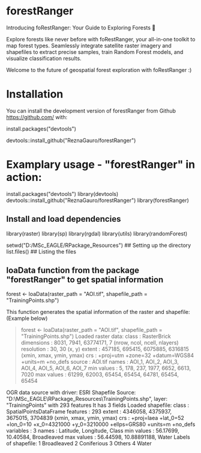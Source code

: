 # forestRanger

Introducing foRestRanger: Your Guide to Exploring Forests 🌲

Explore forests like never before with foRestRanger, your all-in-one toolkit to map forest types. Seamlessly integrate satellite raster imagery and shapefiles to extract precise samples, train Random Forest models, and visualize classification results.

Welcome to the future of geospatial forest exploration with foRestRanger :)

# Installation

You can install the development version of forestRanger from Github <https://github.com/> with:

install.packages("devtools")

devtools::install_github("ReznaGauro/forestRanger")

# Examplary usage - "forestRanger" in action:
install.packages("devtools")
library(devtools)
devtools::install_github("ReznaGauro/forestRanger")
library(forestRanger)

## Install and load dependencies
library(raster)
library(sp)
library(rgdal)
library(utils)
library(randomForest)

setwd("D:/MSc_EAGLE/RPackage_Resources") ## Setting up the directory
list.files() ## Listing the files

## loaData function from the package "forestRanger" to get spatial information
forest <- loaData(raster_path = "AOI.tif", shapefile_path = "TrainingPoints.shp")

This function generates the spatial information of the raster and shapefile:
(Example below)
> forest <- loaData(raster_path = "AOI.tif", shapefile_path = "TrainingPoints.shp")
Loaded raster data:
class      : RasterBrick 
dimensions : 8031, 7941, 63774171, 7  (nrow, ncol, ncell, nlayers)
resolution : 30, 30  (x, y)
extent     : 457185, 695415, 6075885, 6316815  (xmin, xmax, ymin, ymax)
crs        : +proj=utm +zone=32 +datum=WGS84 +units=m +no_defs 
source     : AOI.tif 
names      : AOI_1, AOI_2, AOI_3, AOI_4, AOI_5, AOI_6, AOI_7 
min values :     5,   178,   237,  1977,  6652,  6613,  7020 
max values : 61299, 62003, 65454, 65454, 64781, 65454, 65454 

OGR data source with driver: ESRI Shapefile 
Source: "D:\MSc_EAGLE\RPackage_Resources\TrainingPoints.shp", layer: "TrainingPoints"
with 293 features
It has 3 fields
Loaded shapefile:
class       : SpatialPointsDataFrame 
features    : 293 
extent      : 4346058, 4375937, 3675015, 3704839  (xmin, xmax, ymin, ymax)
crs         : +proj=laea +lat_0=52 +lon_0=10 +x_0=4321000 +y_0=3210000 +ellps=GRS80 +units=m +no_defs 
variables   : 3
names       : Latitude,   Longitude,       Class 
min values  : 56.17699,    10.40584, Broadleaved 
max values  : 56.44598, 10.88891188,       Water 
Labels of shapefile:
1 Broadleaved 
2 Coniferious 
3 Others 
4 Water


